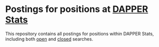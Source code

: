 # Postings for positions at [DAPPER Stats](https://www.dapperstats.com)

This repository contains all postings for positions within DAPPER Stats, including both [open](https://github.com/dapperstats/job_postings/open) and [closed](https://github.com/dapperstats/job_postings/closed) searches.
